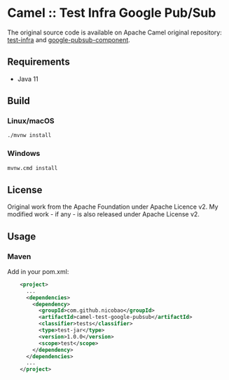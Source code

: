# Camel :: Test Infra Google Pub/Sub

The original source code is available on Apache Camel original repository: [test-infra](https://github.com/apache/camel/tree/master/test-infra/camel-test-infra-google-pubsub) and [google-pubsub-component](https://github.com/apache/camel/blob/master/components/camel-google-pubsub/src/test/java/org/apache/camel/component/google/pubsub/PubsubTestSupport.java).

## Requirements

- Java 11

## Build

### Linux/macOS

```bash
./mvnw install
```

### Windows

```bash
mvnw.cmd install
```

## License

Original work from the Apache Foundation under Apache Licence v2.
My modified work - if any - is also released under Apache License v2.

## Usage

### Maven

Add in your pom.xml:

```xml
    <project>
      ...
      <dependencies>
        <dependency>
          <groupId>com.github.nicobao</groupId>
          <artifactId>camel-test-google-pubsub</artifactId>
          <classifier>tests</classifier>
          <type>test-jar</type>
          <version>1.0.0</version>
          <scope>test</scope>
        </dependency>
      </dependencies>
      ...
    </project>
```
